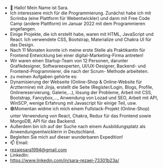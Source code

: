 - 👋 Hallo! Mein Name ist Sara.
-  Ich interessiere mich für die Programmierung. Zunächst habe ich mit Scrimba (eine Plattform für Webentwickler) und dann mit Free Code Camp (andere Plattform) im Januar 2022 mit dem Programmieren angefangen.
-  Einige Projekte, die ich erstellt habe, waren mit HTML, JavaScript und React. Ich verwendete CSS, Bootstrap, Materialize und Chakra UI für das Design.
-  Nach 11 Monaten konnte ich meine erste Stelle als Praktikantin für Frontend Entwicklung bei einer digital-Marketing-Firma antreten!
-  Wir waren einen Startup-Team von 12 Personen, darunter Grafikdesigner, Softwareexperten, UI/UX-Designer, Backend- und Frontend-Programmierer, die nach der Scrum-  	    Methode arbeiteten. 
-  zu meinen Aufgaben gehörte es:  
-  Dynamisierung der Webseite (Online-Shop & Online-Website für Arzttermine) mit Jinja, erstellt die Seite (Register/Login, Blogs, Profile, Onlinereservierung, Galerie,...), lösung der Probleme, Arbeit mit CSS, Bootstrap, Fancybox,..., Anwendung von Lozad und SEO, Arbeit mit API, WinSCP, wenige Erfahrung mit Javascript für einige Teil, usw.
- 🟢Momentan widme ich mich einem Fullstack-Projekt (Online-Shop) unter Verwendung von React, Chakra, Redux für das Frontend sowie MongoDB, API für das Backend.
-  Außerdem bin ich auf der Suche nach einem Ausbildungsplatz als Anwendungsentwicklerin in Deutschland.
-  Begleiten Sie mich auf dieser wunderbaren Expedition!
- 📫 Email:
- rezaiesara1994@gmail.com
- LinkedIn:
- https://www.linkedin.com/in/sara-rezaei-73301b23a/

